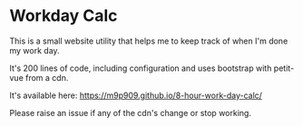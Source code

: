 # Workday Calc

This is a small website utility that helps me to keep track of when I'm done my work day. 

It's 200 lines of code, including configuration and uses bootstrap with petit-vue from a cdn.

It's available here: https://m9p909.github.io/8-hour-work-day-calc/ 

Please raise an issue if any of the cdn's change or stop working. 
